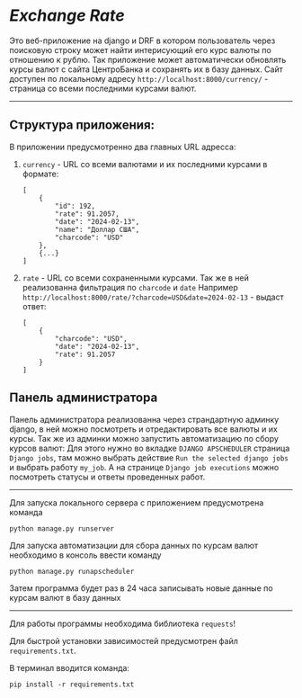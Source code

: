 ***Exchange Rate***
===

Это веб-приложение на django и DRF в котором пользователь через поисковую строку может найти интерисующий его курс валюты по отношению к рублю.
Так приложение может автоматически обновлять курсы валют с сайта ЦентроБанка и сохранять их в базу данных.
Сайт доступен по локальному адресу `http://localhost:8000/currency/` - страница со всеми последними курсами валют.

---
**Структура приложения:**
-
В приложении предусмотренно два главных URL адресса: 

1. `currency` - URL со всеми валютами и их последними курсами в формате:
    ````
    [
        {
            "id": 192,
            "rate": 91.2057,
            "date": "2024-02-13",
            "name": "Доллар США",
            "charcode": "USD"
        },
        {...}
   ]
    ````

2. `rate` - URL cо всеми сохраненными курсами. Так же в ней реализованна фильтрация по `charcode` и `date`
Например `http://localhost:8000/rate/?charcode=USD&date=2024-02-13` - выдаст ответ:

    ````
    [
        {
            "charcode": "USD",
            "date": "2024-02-13",
            "rate": 91.2057
        }
    ]
    ````

**Панель администратора**
-
Панель администратора реализованна через страндартную админку django, в ней можно посмотреть и отредактировать все валюты и их курсы.
Так же из админки можно запустить автоматизацию по сбору курсов валют: 
Для этого нужно во вкладке `DJANGO APSCHEDULER` страница `Django jobs`, там можно выбрать действие `Run the selected django jobs` и выбрать работу `my_job`.
А на странице `Django job executions` можно посмотреть статусы и ответы проведенных работ.

---
Для запуска локального сервера с приложением предусмотрена команда 

````
python manage.py runserver
````

Для запуска автоматизации для сбора данных по курсам валют необходимо в консоль ввести команду

````
python manage.py runapscheduler
````
Затем программа будет раз в 24 часа записывать новые данные по курсам валют в базу данных

---
Для работы программы необходима библиотека `requests`!


Для быстрой установки зависимостей предусмотрен файл `requirements.txt`.

В терминал вводится команда:

````
pip install -r requirements.txt
````
